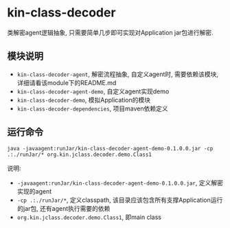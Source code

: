 # kin-class-decoder
类解密agent逻辑抽象, 只需要简单几步即可实现对Application jar包进行解密.

## 模块说明
* `kin-class-decoder-agent`, 解密流程抽象, 自定义agent时, 需要依赖该模块, 详细请看该module下的README.md
* `kin-class-decoder-agent-demo`, 自定义agent实现demo
* `kin-class-decoder-demo`, 模拟Application的模块
* `kin-class-decoder-dependencies`, 项目maven依赖定义

## 运行命令
`java -javaagent:runJar/kin-class-decoder-agent-demo-0.1.0.0.jar -cp .:./runJar/* org.kin.jclass.decoder.demo.Class1`

说明:
* `-javaagent:runJar/kin-class-decoder-agent-demo-0.1.0.0.jar`, 定义解密实现的agent
* `-cp .:./runJar/*`, 定义classpath, 该目录应该包含所有支撑Application运行的jar包, 还有agent执行需要的依赖
* `org.kin.jclass.decoder.demo.Class1`, 即main class